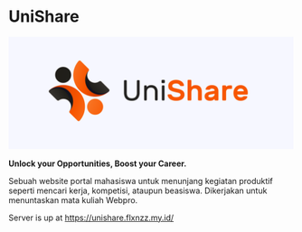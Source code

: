 # UniShare

![unishare](src/img/unishare.png)

**Unlock your Opportunities, Boost your Career.**

Sebuah website portal mahasiswa untuk menunjang kegiatan produktif seperti mencari kerja, kompetisi, ataupun beasiswa. Dikerjakan untuk menuntaskan mata kuliah Webpro.

Server is up at https://unishare.flxnzz.my.id/
